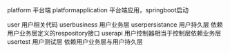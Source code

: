 

platform 平台端
  platformapplication 平台端应用，springboot启动

user 用户相关代码
  userbusiness 用户业务层
  userpersistance 用户持久层 依赖用户业务层定义的respository接口
  userapi 用户控制器相当于控制层依赖业务层
  usertest 用户测试层 依赖用户业务层与用户持久层